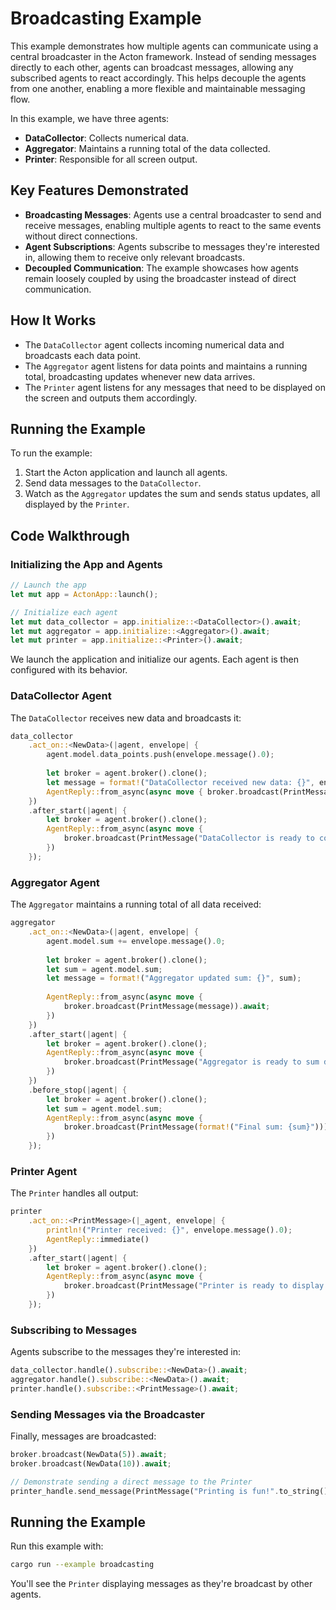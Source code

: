 # Broadcasting Example

This example demonstrates how multiple agents can communicate using a central broadcaster in the Acton framework. Instead of sending messages directly to each other, agents can broadcast messages, allowing any subscribed agents to react accordingly. This helps decouple the agents from one another, enabling a more flexible and maintainable messaging flow.

In this example, we have three agents:
- **DataCollector**: Collects numerical data.
- **Aggregator**: Maintains a running total of the data collected.
- **Printer**: Responsible for all screen output.

## Key Features Demonstrated
- **Broadcasting Messages**: Agents use a central broadcaster to send and receive messages, enabling multiple agents to react to the same events without direct connections.
- **Agent Subscriptions**: Agents subscribe to messages they're interested in, allowing them to receive only relevant broadcasts.
- **Decoupled Communication**: The example showcases how agents remain loosely coupled by using the broadcaster instead of direct communication.

## How It Works
- The `DataCollector` agent collects incoming numerical data and broadcasts each data point.
- The `Aggregator` agent listens for data points and maintains a running total, broadcasting updates whenever new data arrives.
- The `Printer` agent listens for any messages that need to be displayed on the screen and outputs them accordingly.

## Running the Example
To run the example:
1. Start the Acton application and launch all agents.
2. Send data messages to the `DataCollector`.
3. Watch as the `Aggregator` updates the sum and sends status updates, all displayed by the `Printer`.

## Code Walkthrough

### Initializing the App and Agents
```rust
// Launch the app
let mut app = ActonApp::launch();

// Initialize each agent
let mut data_collector = app.initialize::<DataCollector>().await;
let mut aggregator = app.initialize::<Aggregator>().await;
let mut printer = app.initialize::<Printer>().await;
```
We launch the application and initialize our agents. Each agent is then configured with its behavior.

### DataCollector Agent
The `DataCollector` receives new data and broadcasts it:
```rust
data_collector
    .act_on::<NewData>(|agent, envelope| {
        agent.model.data_points.push(envelope.message().0);
        
        let broker = agent.broker().clone();
        let message = format!("DataCollector received new data: {}", envelope.message().0.clone());
        AgentReply::from_async(async move { broker.broadcast(PrintMessage(message)).await })
    })
    .after_start(|agent| {
        let broker = agent.broker().clone();
        AgentReply::from_async(async move {
            broker.broadcast(PrintMessage("DataCollector is ready to collect data!".to_string())).await;
        })
    });
```

### Aggregator Agent
The `Aggregator` maintains a running total of all data received:
```rust
aggregator
    .act_on::<NewData>(|agent, envelope| {
        agent.model.sum += envelope.message().0;
        
        let broker = agent.broker().clone();
        let sum = agent.model.sum;
        let message = format!("Aggregator updated sum: {}", sum);
        
        AgentReply::from_async(async move {
            broker.broadcast(PrintMessage(message)).await;
        })
    })
    .after_start(|agent| {
        let broker = agent.broker().clone();
        AgentReply::from_async(async move {
            broker.broadcast(PrintMessage("Aggregator is ready to sum data!".to_string())).await;
        })
    })
    .before_stop(|agent| {
        let broker = agent.broker().clone();
        let sum = agent.model.sum;
        AgentReply::from_async(async move {
            broker.broadcast(PrintMessage(format!("Final sum: {sum}"))).await;
        })
    });
```

### Printer Agent
The `Printer` handles all output:
```rust
printer
    .act_on::<PrintMessage>(|_agent, envelope| {
        println!("Printer received: {}", envelope.message().0);
        AgentReply::immediate()
    })
    .after_start(|agent| {
        let broker = agent.broker().clone();
        AgentReply::from_async(async move {
            broker.broadcast(PrintMessage("Printer is ready to display messages!".to_string())).await;
        })
    });
```

### Subscribing to Messages
Agents subscribe to the messages they're interested in:
```rust
data_collector.handle().subscribe::<NewData>().await;
aggregator.handle().subscribe::<NewData>().await;
printer.handle().subscribe::<PrintMessage>().await;
```

### Sending Messages via the Broadcaster
Finally, messages are broadcasted:
```rust
broker.broadcast(NewData(5)).await;
broker.broadcast(NewData(10)).await;

// Demonstrate sending a direct message to the Printer
printer_handle.send_message(PrintMessage("Printing is fun!".to_string())).await;
```

## Running the Example
Run this example with:
```bash
cargo run --example broadcasting
```

You'll see the `Printer` displaying messages as they're broadcast by other agents.

